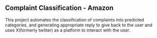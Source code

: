 ## Complaint Classification - Amazon

This project automates the classification of complaints into predicted categories, and generating appropriate reply to give back to the user and uses X(formerly twitter) as a platform to interact with the user.
